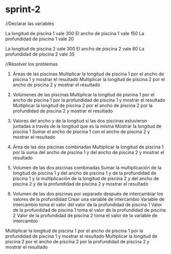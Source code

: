 # sprint-2

//Declarar las variables

La longitud de piscina 1 vale 300
El ancho de piscina 1 vale 150
La profundidad de piscina 1 vale 20

La longitud de piscina 2 vale 300
El ancho de piscina 2 vale 80
La profundidad de piscina 2 vale 35

//Resolver los problemas

1. Áreas de las piscinas
Multiplicar la longitud de piscina 1 por el ancho de piscina 1 y mostrar el resultado
Multiplicar la longitud de piscina 2 por el ancho de piscina 2 y mostrar el resultado

2. Volúmenes de las piscinas
Multiplicar la longitud de piscina 1 por el ancho de piscina 1 por la profundidad de piscina 1 y mostrar el resultado
Multiplicar la longitud de piscina 2 por el ancho de piscina 2 por la profundidad de piscina 2 y mostrar el resultado

3. Valores del ancho y de la longitud si las dos piscinas estuvieron juntadas a través de la longitud que es la misma
Mostrar la longitud de piscina 1
Sumar el ancho de piscina 1 con el ancho de piscina 2 y mostrar el resultado

4. Área de las dos piscinas combinadas
Multiplicar la longitud de piscina 1 por la suma del ancho de piscina 1 y del ancho de piscina 2 y mostrar el resultado

5. Volumen de las dos piscinas combinadas 
Sumar la multiplicación de la longitud de piscina 1 y del ancho de piscina 1 y de la profundidad de piscina 1 y la multiplicación de la longitud de piscina 2 y del ancho de piscina 2 y de la profundidad de piscina 2 y mostrar el resultado

6. Volumen de las dos piscinas por separado después de intercambiar los valores de la profundidad
Crear una variable de intercambio
Variable de intercambio toma el valor del valor de la profundidad de piscina 1
Valor de la profundidad de piscina 1 toma el valor de la profundidad de piscina 2
Valor de la profundidad de piscina 2 toma el valor de la variable de intercambio

Multiplicar la longitud de piscina 1 por el ancho de piscina 1 por la profundidad de piscina 1 y mostrar el resultado
Multiplicar la longitud de piscina 2 por el ancho de piscina 2 por la profundidad de piscina 2 y mostrar el resultado



